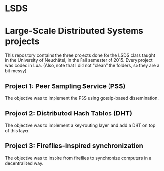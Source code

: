 # LSDS
Large-Scale Distributed Systems projects
=========================================

This repository contains the three projects done for the LSDS class taught in the University of Neuchâtel, in the Fall semester of 2015. Every project was coded in Lua. (Also, note that I did not "clean" the folders, so they are a bit messy)

Project 1: Peer Sampling Service (PSS)
--------------------------------------
The objective was to implement the PSS using gossip-based dissemination.

Project 2: Distributed Hash Tables (DHT)
----------------------------------------
The objective was to implement a key-routing layer, and add a DHT on top of this layer.

Project 3: Fireflies-inspired synchronization
---------------------------------------------
The objective was to inspire from fireflies to synchronize computers in a decentralized way. 
